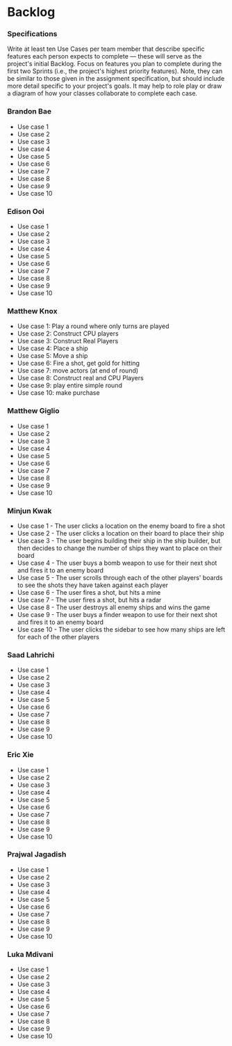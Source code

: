 # Backlog

### Specifications

Write at least ten Use Cases per team member that describe specific features each person expects to complete — these will serve as the project's initial Backlog. Focus on features you plan to complete during the first two Sprints (i.e., the project's highest priority features). Note, they can be similar to those given in the assignment specification, but should include more detail specific to your project's goals. It may help to role play or draw a diagram of how your classes collaborate to complete each case.

### Brandon Bae

* Use case 1
* Use case 2
* Use case 3
* Use case 4
* Use case 5
* Use case 6
* Use case 7
* Use case 8
* Use case 9
* Use case 10

### Edison Ooi

* Use case 1
* Use case 2
* Use case 3
* Use case 4
* Use case 5
* Use case 6
* Use case 7
* Use case 8
* Use case 9
* Use case 10

### Matthew Knox

* Use case 1: Play a round where only turns are played
* Use case 2: Construct CPU players 
* Use case 3: Construct Real Players
* Use case 4: Place a ship
* Use case 5: Move a ship
* Use case 6: Fire a shot, get gold for hitting
* Use case 7: move actors (at end of round)
* Use case 8: Construct real and CPU Players
* Use case 9: play entire simple round
* Use case 10: make purchase

### Matthew Giglio

* Use case 1
* Use case 2
* Use case 3
* Use case 4
* Use case 5
* Use case 6
* Use case 7
* Use case 8
* Use case 9
* Use case 10

### Minjun Kwak

* Use case 1 - The user clicks a location on the enemy board to fire a shot
* Use case 2 - The user clicks a location on their board to place their ship
* Use case 3 - The user begins building their ship in the ship builder, but then decides to change the
number of ships they want to place on their board
* Use case 4 - The user buys a bomb weapon to use for their next shot and fires it to an enemy board
* Use case 5 - The user scrolls through each of the other players' boards to see the shots
they have taken against each player
* Use case 6 - The user fires a shot, but hits a mine
* Use case 7 - The user fires a shot, but hits a radar
* Use case 8 - The user destroys all enemy ships and wins the game
* Use case 9 - The user buys a finder weapon to use for their next shot and fires it to an enemy board
* Use case 10 - The user clicks the sidebar to see how many ships are left for each of the other players

### Saad Lahrichi

* Use case 1
* Use case 2
* Use case 3
* Use case 4
* Use case 5
* Use case 6
* Use case 7
* Use case 8
* Use case 9
* Use case 10

### Eric Xie

* Use case 1
* Use case 2
* Use case 3
* Use case 4
* Use case 5
* Use case 6
* Use case 7
* Use case 8
* Use case 9
* Use case 10

### Prajwal Jagadish

* Use case 1
* Use case 2
* Use case 3
* Use case 4
* Use case 5
* Use case 6
* Use case 7
* Use case 8
* Use case 9
* Use case 10

### Luka Mdivani

* Use case 1
* Use case 2
* Use case 3
* Use case 4
* Use case 5
* Use case 6
* Use case 7
* Use case 8
* Use case 9
* Use case 10
